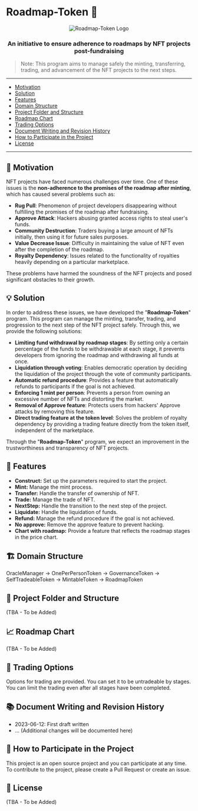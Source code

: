 # Roadmap-Token 🚀
<div align="center">
    <img src="[https://example.com/path/to/logo.png](https://v1.gaiaprotocol.com/images/logo/gaia-protocol-text.png)" alt="Roadmap-Token Logo">
    <h3>An initiative to ensure adherence to roadmaps by NFT projects post-fundraising</h3>
</div>

> Note: This program aims to manage safely the minting, transferring, trading, and advancement of the NFT projects to the next steps.

---

- [Motivation](#-motivation)
- [Solution](#-solution)
- [Features](#-features)
- [Domain Structure](#-domain-structure)
- [Project Folder and Structure](#-project-folder-and-structure)
- [Roadmap Chart](#-roadmap-chart)
- [Trading Options](#-trading-options)
- [Document Writing and Revision History](#-document-writing-and-revision-history)
- [How to Participate in the Project](#-how-to-participate-in-the-project)
- [License](#-license)

---

## 🎯 Motivation

NFT projects have faced numerous challenges over time. One of these issues is the **non-adherence to the promises of the roadmap after minting**, which has caused several problems such as:

- **Rug Pull**: Phenomenon of project developers disappearing without fulfilling the promises of the roadmap after fundraising.
- **Approve Attack**: Hackers abusing granted access rights to steal user's funds.
- **Community Destruction**: Traders buying a large amount of NFTs initially, then using it for future sales purposes.
- **Value Decrease Issue**: Difficulty in maintaining the value of NFT even after the completion of the roadmap.
- **Royalty Dependency**: Issues related to the functionality of royalties heavily depending on a particular marketplace.

These problems have harmed the soundness of the NFT projects and posed significant obstacles to their growth.

## 💡 Solution

In order to address these issues, we have developed the "**Roadmap-Token**" program. This program can manage the minting, transfer, trading, and progression to the next step of the NFT project safely. Through this, we provide the following solutions:

- **Limiting fund withdrawal by roadmap stages**: By setting only a certain percentage of the funds to be withdrawable at each stage, it prevents developers from ignoring the roadmap and withdrawing all funds at once.
- **Liquidation through voting**: Enables democratic operation by deciding the liquidation of the project through the vote of community participants.
- **Automatic refund procedure**: Provides a feature that automatically refunds to participants if the goal is not achieved.
- **Enforcing 1 mint per person**: Prevents a person from owning an excessive number of NFTs and distorting the market.
- **Removal of Approve feature**: Protects users from hackers' Approve attacks by removing this feature.
- **Direct trading feature at the token level**: Solves the problem of royalty dependency by providing a trading feature directly from the token itself, independent of the marketplace.

Through the "**Roadmap-Token**" program, we expect an improvement in the trustworthiness and transparency of NFT projects.

## 🔧 Features
- **Construct:** Set up the parameters required to start the project.
- **Mint:** Manage the mint process.
- **Transfer:** Handle the transfer of ownership of NFT.
- **Trade:** Manage the trade of NFT.
- **NextStep:** Handle the transition to the next step of the project.
- **Liquidate:** Handle the liquidation of funds.
- **Refund:** Manage the refund procedure if the goal is not achieved.
- **No approve:** Remove the approve feature to prevent hacking.
- **Chart with roadmap:** Provide a feature that reflects the roadmap stages in the price chart.

## 🏗️ Domain Structure
OracleManager -> OnePerPersonToken -> GovernanceToken -> SelfTradeableToken -> MintableToken -> RoadmapToken

## 📂 Project Folder and Structure
(TBA - To be Added)

## 📈 Roadmap Chart
(TBA - To be Added)

## 📝 Trading Options
Options for trading are provided. You can set it to be untradeable by stages. You can limit the trading even after all stages have been completed.

## 📚 Document Writing and Revision History
- 2023-06-12: First draft written
- ... (Additional changes will be documented here)

## 🤝 How to Participate in the Project
This project is an open source project and you can participate at any time. To contribute to the project, please create a Pull Request or create an issue.

## 📄 License
(TBA - To be Added)
